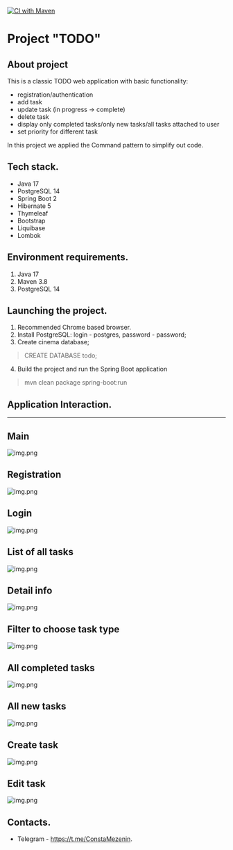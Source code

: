 [![CI with Maven](https://github.com/Constantine-M/job4j_todo/actions/workflows/gitActions.yml/badge.svg)](https://github.com/Constantine-M/job4j_todo/actions/workflows/gitActions.yml)

# Project "TODO"

About project
-------------
This is a classic TODO web application with basic functionality:

- registration/authentication
- add task
- update task (in progress -> complete)
- delete task
- display only completed tasks/only new tasks/all tasks attached to user
- set priority for different task

In this project we applied the Command pattern to simplify out code.

Tech stack.
--------------
- Java 17
- PostgreSQL 14
- Spring Boot 2
- Hibernate 5
- Thymeleaf
- Bootstrap
- Liquibase
- Lombok

Environment requirements.
------------------------
1. Java 17
2. Maven 3.8
3. PostgreSQL 14

Launching the project.
---------------------
1. Recommended Chrome based browser.
2. Install PostgreSQL: login - postgres, password - password;
3. Create cinema database;
> CREATE DATABASE todo;
4. Build the project and run the Spring Boot application
> mvn clean package spring-boot:run

Application Interaction.
------------------------
------------------------
Main
----
![img.png](files/Main.png)

Registration
--------
![img.png](files/registration.png)

Login
--------
![img.png](files/login.png)

List of all tasks
--------
![img.png](files/allTask.png)

Detail info
-------
![img.png](files/detail.png)

Filter to choose task type
-------
![img.png](files/Filter.png)

All completed tasks
------------
![img.png](files/completed.png)

All new tasks
-----------
![img.png](files/newTask.png)

Create task
----------
![img.png](files/create.png)

Edit task
----------
![img.png](files/edit.png)

Contacts.
--------
- Telegram - https://t.me/ConstaMezenin.